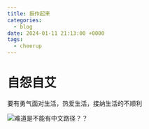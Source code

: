 ```yaml
---
title: 振作起来
categories:
  - blog
date: 2024-01-11 21:13:00 +0000
tags:
  - cheerup
---
```


# 自怨自艾

要有勇气面对生活，热爱生活，接纳生活的不顺利


![难道是不能有中文路径？？](/assets/img/2024-01-11-记录一下今天的心情__2024-01-11_213638.png)

